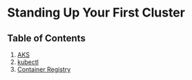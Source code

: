 # Standing Up Your First Cluster

## Table of Contents

1. [AKS](01_aks.md)
2. [kubectl](02_kubectl.md)
3. [Container Registry](03_container_registry.md)
